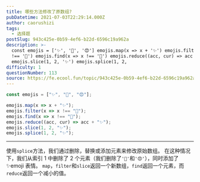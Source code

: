 ```yaml
---
title: 哪些方法修改了原数组?
pubDatetime: 2021-07-03T22:29:14.000Z
author: caorushizi
tags:
  - 选择题
postSlug: 943c425e-0b59-4ef6-b22d-6596c19a962a
description: >-
  const emojis = ['✨', '🥑', '😍'] emojis.map(x => x + '✨') emojis.filter(x => x
  !== '🥑') emojis.find(x => x !== '🥑') emojis.reduce((acc, cur) => acc + '✨')
  emojis.slice(1, 2, '✨') emojis.splice(1, 2,
difficulty: 1
questionNumber: 113
source: https://fe.ecool.fun/topic/943c425e-0b59-4ef6-b22d-6596c19a962a
---
```


```javascript
const emojis = ["✨", "🥑", "😍"];

emojis.map(x => x + "✨");
emojis.filter(x => x !== "🥑");
emojis.find(x => x !== "🥑");
emojis.reduce((acc, cur) => acc + "✨");
emojis.slice(1, 2, "✨");
emojis.splice(1, 2, "✨");
```

---

使用`splice`方法，我们通过删除，替换或添加元素来修改原始数组。 在这种情况下，我们从索引 1 中删除了 2 个元素（我们删除了`'🥑'`和`'😍'`），同时添加了 ✨emoji 表情。
`map`，`filter`和`slice`返回一个新数组，`find`返回一个元素，而`reduce`返回一个减小的值。
